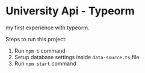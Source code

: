 # University Api - Typeorm

my first experience with typeorm.

Steps to run this project:

1. Run `npm i` command
2. Setup database settings inside `data-source.ts` file
3. Run `npm start` command
